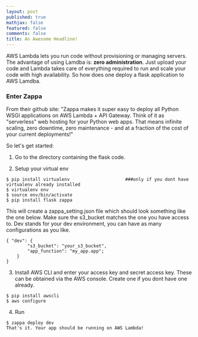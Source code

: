 ```yaml
---
layout: post
published: true
mathjax: false
featured: false
comments: false
title: An Awesome Headline!
---
```

AWS Lambda lets you run code without provisioning or managing servers. The advantage of using Lamdba is: **zero administration**. Just upload your code and Lambda takes care of everything required to run and scale your code with high availability. So how does one deploy a flask application to AWS Lamdba.

### Enter Zappa
From their github site: "Zappa makes it super easy to deploy all Python WSGI applications on AWS Lambda + API Gateway. Think of it as "serverless" web hosting for your Python web apps. That means infinite scaling, zero downtime, zero maintenance - and at a fraction of the cost of your current deployments!"

So let's get started:

1) Go to the directory containing the flask code.

2) Setup your virtual env

```
$ pip install virtualenv                     ###only if you dont have virtualenv already installed
$ virtualenv env
$ source env/bin/activate
$ pip install flask zappa
```

This will create a zappa_setting.json file which should look something like the one below. Make sure the s3_bucket matches the one you have access to. Dev stands for your dev environment, you can have as many configurations as you like.

```
{ "dev": {
        "s3_bucket": "your_s3_bucket",
        "app_function": "my_app.app";
    }
}
```

3) Install AWS CLI and enter your access key and secret access key. These can be obtained via the AWS console. Create one if you dont have one already.
```
$ pip install awscli
$ aws configure
```

4) Run
```
$ zappa deploy dev
That's it. Your app should be running on AWS Lambda!
```
